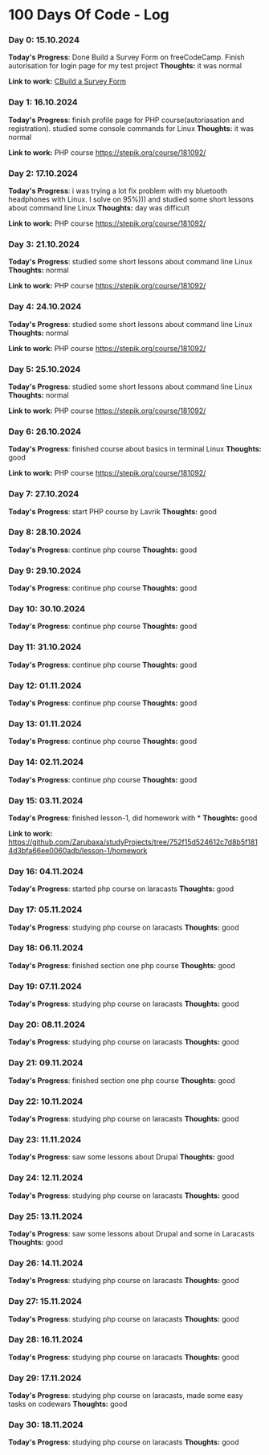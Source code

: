 # 100 Days Of Code - Log

### Day 0: 15.10.2024

**Today's Progress**: Done Build a Survey Form on freeCodeCamp. Finish autorisation for login page for my test project
**Thoughts:** it was normal

**Link to work:** [CBuild a Survey Form](https://www.freecodecamp.org/learn/2022/responsive-web-design/build-a-survey-form-project/build-a-survey-form)

### Day 1: 16.10.2024

**Today's Progress**: finish profile page for PHP course(autoriasation and registration). studied some console commands for Linux
**Thoughts:** it was normal

**Link to work:** PHP course https://stepik.org/course/181092/

### Day 2: 17.10.2024

**Today's Progress**: i was trying a lot fix problem with my bluetooth headphones with Linux. I solve on 95%))) and studied some short lessons about command line Linux
**Thoughts:** day was difficult

**Link to work:** PHP course https://stepik.org/course/181092/

### Day 3: 21.10.2024

**Today's Progress**: studied some short lessons about command line Linux
**Thoughts:** normal

**Link to work:** PHP course https://stepik.org/course/181092/

### Day 4: 24.10.2024

**Today's Progress**: studied some short lessons about command line Linux
**Thoughts:** normal

**Link to work:** PHP course https://stepik.org/course/181092/

### Day 5: 25.10.2024

**Today's Progress**: studied some short lessons about command line Linux
**Thoughts:** normal

**Link to work:** PHP course https://stepik.org/course/181092/

### Day 6: 26.10.2024

**Today's Progress**: finished course about basics in terminal Linux
**Thoughts:** good

**Link to work:** PHP course https://stepik.org/course/181092/

### Day 7: 27.10.2024

**Today's Progress**: start PHP course by Lavrik
**Thoughts:** good

### Day 8: 28.10.2024

**Today's Progress**: continue php course
**Thoughts:** good

### Day 9: 29.10.2024

**Today's Progress**: continue php course
**Thoughts:** good

### Day 10: 30.10.2024

**Today's Progress**: continue php course
**Thoughts:** good

### Day 11: 31.10.2024

**Today's Progress**: continue php course
**Thoughts:** good

### Day 12: 01.11.2024

**Today's Progress**: continue php course
**Thoughts:** good

### Day 13: 01.11.2024

**Today's Progress**: continue php course
**Thoughts:** good

### Day 14: 02.11.2024

**Today's Progress**: continue php course
**Thoughts:** good

### Day 15: 03.11.2024

**Today's Progress**: finished lesson-1, did homework with *
**Thoughts:** good

**Link to work:** https://github.com/Zarubaxa/studyProjects/tree/752f15d524612c7d8b5f1814d3bfa66ee0060adb/lesson-1/homework

### Day 16: 04.11.2024

**Today's Progress**: started php course on laracasts
**Thoughts:** good

### Day 17: 05.11.2024

**Today's Progress**: studying php course on laracasts
**Thoughts:** good

### Day 18: 06.11.2024

**Today's Progress**: finished section one php course
**Thoughts:** good

### Day 19: 07.11.2024

**Today's Progress**: studying php course on laracasts
**Thoughts:** good

### Day 20: 08.11.2024

**Today's Progress**: studying php course on laracasts
**Thoughts:** good

### Day 21: 09.11.2024

**Today's Progress**: finished section one php course
**Thoughts:** good

### Day 22: 10.11.2024

**Today's Progress**: studying php course on laracasts
**Thoughts:** good

### Day 23: 11.11.2024

**Today's Progress**: saw some lessons about Drupal
**Thoughts:** good

### Day 24: 12.11.2024

**Today's Progress**: studying php course on laracasts
**Thoughts:** good

### Day 25: 13.11.2024

**Today's Progress**: saw some lessons about Drupal and some in Laracasts
**Thoughts:** good

### Day 26: 14.11.2024

**Today's Progress**: studying php course on laracasts
**Thoughts:** good

### Day 27: 15.11.2024

**Today's Progress**: studying php course on laracasts
**Thoughts:** good

### Day 28: 16.11.2024

**Today's Progress**: studying php course on laracasts
**Thoughts:** good

### Day 29: 17.11.2024

**Today's Progress**: studying php course on laracasts, made some easy tasks on codewars
**Thoughts:** good

### Day 30: 18.11.2024

**Today's Progress**: studying php course on laracasts
**Thoughts:** good
